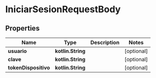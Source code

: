 
# IniciarSesionRequestBody

## Properties
Name | Type | Description | Notes
------------ | ------------- | ------------- | -------------
**usuario** | **kotlin.String** |  |  [optional]
**clave** | **kotlin.String** |  |  [optional]
**tokenDispositivo** | **kotlin.String** |  |  [optional]



